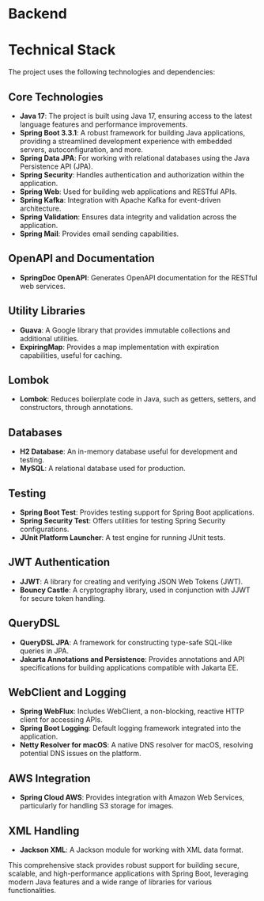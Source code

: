 # Backend

# Technical Stack

The project uses the following technologies and dependencies:

## Core Technologies
- **Java 17**: The project is built using Java 17, ensuring access to the latest language features and performance improvements.
- **Spring Boot 3.3.1**: A robust framework for building Java applications, providing a streamlined development experience with embedded servers, autoconfiguration, and more.
- **Spring Data JPA**: For working with relational databases using the Java Persistence API (JPA).
- **Spring Security**: Handles authentication and authorization within the application.
- **Spring Web**: Used for building web applications and RESTful APIs.
- **Spring Kafka**: Integration with Apache Kafka for event-driven architecture.
- **Spring Validation**: Ensures data integrity and validation across the application.
- **Spring Mail**: Provides email sending capabilities.

## OpenAPI and Documentation
- **SpringDoc OpenAPI**: Generates OpenAPI documentation for the RESTful web services.

## Utility Libraries
- **Guava**: A Google library that provides immutable collections and additional utilities.
- **ExpiringMap**: Provides a map implementation with expiration capabilities, useful for caching.

## Lombok
- **Lombok**: Reduces boilerplate code in Java, such as getters, setters, and constructors, through annotations.

## Databases
- **H2 Database**: An in-memory database useful for development and testing.
- **MySQL**: A relational database used for production.

## Testing
- **Spring Boot Test**: Provides testing support for Spring Boot applications.
- **Spring Security Test**: Offers utilities for testing Spring Security configurations.
- **JUnit Platform Launcher**: A test engine for running JUnit tests.

## JWT Authentication
- **JJWT**: A library for creating and verifying JSON Web Tokens (JWT).
- **Bouncy Castle**: A cryptography library, used in conjunction with JJWT for secure token handling.

## QueryDSL
- **QueryDSL JPA**: A framework for constructing type-safe SQL-like queries in JPA.
- **Jakarta Annotations and Persistence**: Provides annotations and API specifications for building applications compatible with Jakarta EE.

## WebClient and Logging
- **Spring WebFlux**: Includes WebClient, a non-blocking, reactive HTTP client for accessing APIs.
- **Spring Boot Logging**: Default logging framework integrated into the application.
- **Netty Resolver for macOS**: A native DNS resolver for macOS, resolving potential DNS issues on the platform.

## AWS Integration
- **Spring Cloud AWS**: Provides integration with Amazon Web Services, particularly for handling S3 storage for images.

## XML Handling
- **Jackson XML**: A Jackson module for working with XML data format.

This comprehensive stack provides robust support for building secure, scalable, and high-performance applications with Spring Boot, leveraging modern Java features and a wide range of libraries for various functionalities.
